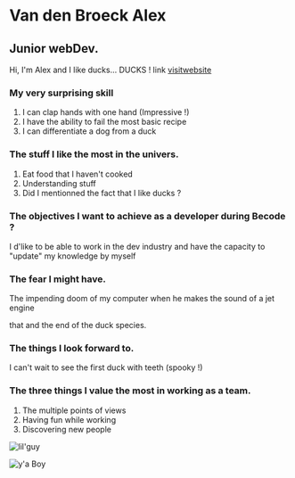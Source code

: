# Van den Broeck Alex
## Junior webDev.





Hi, I'm Alex and I like ducks... DUCKS ! 
link
[visitwebsite](https://www.youtube.com/watch?v=dQw4w9WgXcQ "CLICK !")

### My very surprising skill 
1. I can clap hands with one hand (Impressive !)
2. I have the ability to fail the most basic recipe
1. I can differentiate a dog from a duck



### The stuff I like the most in the univers. 

1. Eat food that I haven't cooked
1. Understanding stuff
1. Did I mentionned the fact that I like ducks ?


### The objectives I want to achieve as a developer during Becode ? 

I d'like to be able to work in the dev industry and have the capacity to "update" my knowledge by myself

### The fear I might have.

The impending doom of my computer when he makes the sound of a jet engine

that and the end of the duck species.

### The things I look forward to.

I can't wait to see the first duck with teeth (spooky !)

### The three things I value the most in working as a team.
1. The multiple points of views
1. Having fun while working
1. Discovering new people

![lil'guy](https://s3.us-east-1.amazonaws.com/assets.mapleleaffarms.com/content/Pages/4-Farm-raised-Duck/Duck-Breeds/_716x416_crop_center_85_none/white-pekin-duck-breed.jpg "coin! coin!")

![y'a Boy](https://i.gifer.com/origin/f5/f5baef4b6b6677020ab8d091ef78a3bc_w200.gif
"toujours plus loin !")

